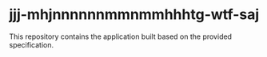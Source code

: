 # jjj-mhjnnnnnnmmnmmhhhtg-wtf-saj

This repository contains the application built based on the provided specification.